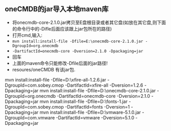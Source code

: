 ## oneCMDB的jar导入本地maven库

* 将onecmdb-core-2.1.0.jar拷贝至E盘根目录或者其它盘(如放在其它盘,则下面的命令行中的-Difle后面应该跟上jar包所在的路径)
* 打开cmd,输入:
* `mvn install:install-file -Dfile=E:\onecmdb-core-2.1.0.jar -DgroupId=org.onecmdb `
* `-DartifactId=onecmdb-core -Dversion=2.1.0 -Dpackaging=jar`
* 回车
* 上面的maven命令只能修改-Dfile后面的jar路径!
* resoures/oneCMDB 有该jar包. 




mvn install:install-file -Dfile=D:\xfire-all-1.2.6.jar -DgroupId=com.sobey.cmop -DartifactId=xfire-all -Dversion=1.2.6 -Dpackaging=jar
mvn install:install-file -Dfile=D:\onecmdb-core-2.1.0.jar -DgroupId=org.onecmdb -DartifactId=onecmdb-core -Dversion=2.1.0 -Dpackaging=jar
mvn install:install-file -Dfile=D:\fonts-1.jar -DgroupId=com.sobey.cmop -DartifactId=fonts -Dversion=1 -Dpackaging=jar
mvn install:install-file -Dfile=D:\vmware-5.1.0.jar -DgroupId=com.vmware -DartifactId=vmware -Dversion=5.1.0 -Dpackaging=jar